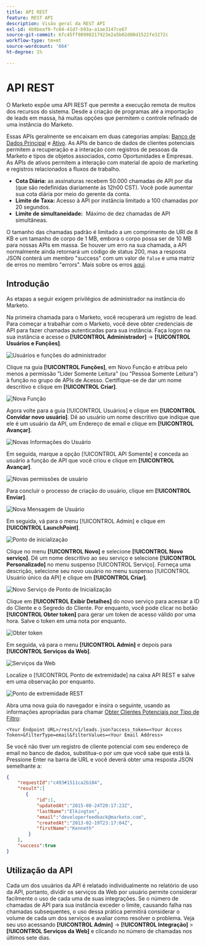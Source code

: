 ```yaml
---
title: API REST
feature: REST API
description: Visão geral da REST API
exl-id: 4b9beaf0-fc04-41d7-b93a-a1ae3147ce67
source-git-commit: 6fc45ff98998217923e2a5b02d00d1522fe3272c
workflow-type: tm+mt
source-wordcount: '664'
ht-degree: 1%

---
```


# API REST

O Marketo expõe uma API REST que permite a execução remota de muitos dos recursos do sistema. Desde a criação de programas até a importação de leads em massa, há muitas opções que permitem o controle refinado de uma instância do Marketo.

Essas APIs geralmente se encaixam em duas categorias amplas: [Banco de Dados Principal](https://developer.adobe.com/marketo-apis/api/mapi/) e [Ativo](https://developer.adobe.com/marketo-apis/api/asset/). As APIs de banco de dados de clientes potenciais permitem a recuperação e a interação com registros de pessoas da Marketo e tipos de objetos associados, como Oportunidades e Empresas. As APIs de ativos permitem a interação com material de apoio de marketing e registros relacionados a fluxos de trabalho.

- **Cota Diária:** as assinaturas recebem 50.000 chamadas de API por dia (que são redefinidas diariamente às 12h00 CST). Você pode aumentar sua cota diária por meio do gerente da conta.
- **Limite de Taxa:** Acesso à API por instância limitado a 100 chamadas por 20 segundos.
- **Limite de simultaneidade:**  Máximo de dez chamadas de API simultâneas.

O tamanho das chamadas padrão é limitado a um comprimento de URI de 8 KB e um tamanho de corpo de 1 MB, embora o corpo possa ser de 10 MB para nossas APIs em massa. Se houver um erro na sua chamada, a API normalmente ainda retornará um código de status 200, mas a resposta JSON conterá um membro &quot;success&quot; com um valor de `false` e uma matriz de erros no membro &quot;errors&quot;. Mais sobre os erros [aqui](error-codes.md).

## Introdução

As etapas a seguir exigem privilégios de administrador na instância do Marketo.

Na primeira chamada para o Marketo, você recuperará um registro de lead. Para começar a trabalhar com o Marketo, você deve obter credenciais de API para fazer chamadas autenticadas para sua instância. Faça logon na sua instância e acesse o **[!UICONTROL Administrador]** -> **[!UICONTROL Usuários e Funções]**.

![Usuários e funções do administrador](assets/admin-users-and-roles.png)

Clique na guia **[!UICONTROL Funções]**, em Novo Função e atribua pelo menos a permissão &quot;Líder Somente Leitura&quot; (ou &quot;Pessoa Somente Leitura&quot;) à função no grupo de APIs de Acesso. Certifique-se de dar um nome descritivo e clique em **[!UICONTROL Criar]**.

![Nova Função](assets/new-role.png)

Agora volte para a guia [!UICONTROL Usuários] e clique em **[!UICONTROL Convidar novo usuário]**. Dê ao usuário um nome descritivo que indique que ele é um usuário da API, um Endereço de email e clique em **[!UICONTROL Avançar]**.

![Novas Informações do Usuário](assets/new-user-info.png)

Em seguida, marque a opção [!UICONTROL API Somente] e conceda ao usuário a função de API que você criou e clique em **[!UICONTROL Avançar]**.

![Novas permissões de usuário](assets/new-user-permissions.png)

Para concluir o processo de criação do usuário, clique em **[!UICONTROL Enviar]**.

![Nova Mensagem de Usuário](assets/new-user-message.png)

Em seguida, vá para o menu [!UICONTROL Admin] e clique em **[!UICONTROL LaunchPoint]**.

![Ponto de inicialização](assets/admin-launchpoint.png)

Clique no menu **[!UICONTROL Novo]** e selecione **[!UICONTROL Novo serviço]**. Dê um nome descritivo ao seu serviço e selecione **[!UICONTROL Personalizado]** no menu suspenso [!UICONTROL Serviço]. Forneça uma descrição, selecione seu novo usuário no menu suspenso [!UICONTROL Usuário único da API] e clique em **[!UICONTROL Criar]**.

![Novo Serviço de Ponto de Inicialização](assets/admin-launchpoint-new-service.png)

Clique em **[!UICONTROL Exibir Detalhes]** do novo serviço para acessar a ID do Cliente e o Segredo do Cliente. Por enquanto, você pode clicar no botão **[!UICONTROL Obter token]** para gerar um token de acesso válido por uma hora. Salve o token em uma nota por enquanto.

![Obter token](assets/get-token.png)

Em seguida, vá para o menu **[!UICONTROL Admin]** e depois para **[!UICONTROL Serviços da Web]**.

![Serviços da Web](assets/admin-web-services.png)

Localize o [!UICONTROL Ponto de extremidade] na caixa API REST e salve em uma observação por enquanto.

![Ponto de extremidade REST](assets/admin-web-services-rest-endpoint-1.png)

Abra uma nova guia do navegador e insira o seguinte, usando as informações apropriadas para chamar [Obter Clientes Potenciais por Tipo de Filtro](https://developer.adobe.com/marketo-apis/api/mapi/#tag/Leads/operation/getLeadsByFilterUsingGET):

```
<Your Endpoint URL>/rest/v1/leads.json?access_token=<Your Access Token>&filterType=email&filterValues=<Your Email Address>
```

Se você não tiver um registro de cliente potencial com seu endereço de email no banco de dados, substitua-o por um que você sabe que está lá. Pressione Enter na barra de URL e você deverá obter uma resposta JSON semelhante a:

```json
{
    "requestId":"c493#1511ca2b184",
    "result":[
       {
           "id":1,
           "updatedAt":"2015-08-24T20:17:23Z",
           "lastName":"Elkington",
           "email":"developerfeedback@marketo.com",
           "createdAt":"2013-02-19T23:17:04Z",
           "firstName":"Kenneth"
        }
    ],
    "success":true
}
```

## Utilização da API

Cada um dos usuários da API é relatado individualmente no relatório de uso da API, portanto, dividir os serviços da Web por usuário permite considerar facilmente o uso de cada uma de suas integrações. Se o número de chamadas de API para sua instância exceder o limite, causando falha nas chamadas subsequentes, o uso dessa prática permitirá considerar o volume de cada um dos serviços e avaliar como resolver o problema. Veja seu uso acessando **[!UICONTROL Admin]** -> **[!UICONTROL Integração]** > **[!UICONTROL Serviços da Web]** e clicando no número de chamadas nos últimos sete dias.

